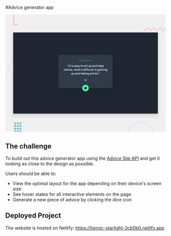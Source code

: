 #Advice generator app

![Design preview for the Advice generator app coding challenge](./design/desktop-preview.jpg)


## The challenge

To build out this advice generator app using the [Advice Slip API](https://api.adviceslip.com) and get it looking as close to the design as possible.

Users should be able to:

- View the optimal layout for the app depending on their device's screen size
- See hover states for all interactive elements on the page
- Generate a new piece of advice by clicking the dice icon

## Deployed Project
The website is hosted on Netlify: https://heroic-starlight-3cb0b0.netlify.app
